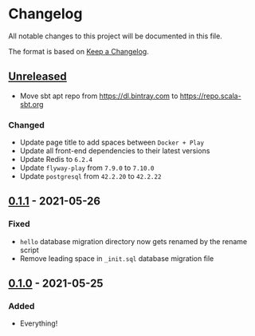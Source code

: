 # Changelog

All notable changes to this project will be documented in this file.

The format is based on [Keep a
Changelog](https://keepachangelog.com/en/1.0.0/).

## [Unreleased]

- Move sbt apt repo from https://dl.bintray.com to https://repo.scala-sbt.org

### Changed

- Update page title to add spaces between `Docker + Play`
- Update all front-end dependencies to their latest versions
- Update Redis to `6.2.4`
- Update `flyway-play` from `7.9.0` to `7.10.0`
- Update `postgresql` from `42.2.20` to `42.2.22`

## [0.1.1] - 2021-05-26

### Fixed

- `hello` database migration directory now gets renamed by the rename script
- Remove leading space in `_init.sql` database migration file

## [0.1.0] - 2021-05-25

### Added

- Everything!

[Unreleased]: https://github.com/oleksandra-holovina/docker-play-example/compare/0.1.1...HEAD
[0.1.1]: https://github.com/oleksandra-holovina/docker-play-example/compare/0.1.0...0.1.1
[0.1.0]: https://github.com/oleksandra-holovina/docker-play-example/releases/tag/0.1.0
